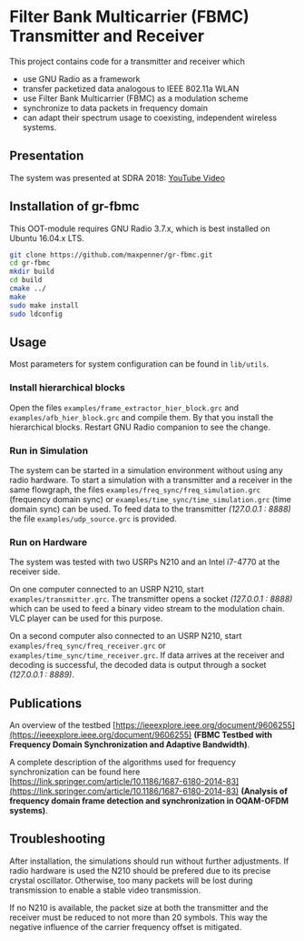 # Filter Bank Multicarrier (FBMC) Transmitter and Receiver
This project contains code for a transmitter and receiver which
- use GNU Radio as a framework
- transfer packetized data analogous to IEEE 802.11a WLAN
- use Filter Bank Multicarrier (FBMC) as a modulation scheme
- synchronize to data packets in frequency domain
- can adapt their spectrum usage to coexisting, independent wireless systems.

## Presentation
The system was presented at SDRA 2018: [YouTube Video](https://www.youtube.com/watch?v=2y5V_O9y9V0)

## Installation of gr-fbmc
This OOT-module requires GNU Radio 3.7.x, which is best installed on Ubuntu 16.04.x LTS.
```bash
git clone https://github.com/maxpenner/gr-fbmc.git
cd gr-fbmc
mkdir build
cd build
cmake ../
make
sudo make install
sudo ldconfig
```
## Usage
Most parameters for system configuration can be found in ```lib/utils```.
### Install hierarchical blocks
Open the files ```examples/frame_extractor_hier_block.grc``` and ```examples/afb_hier_block.grc``` and compile them. By that you install the hierarchical blocks. Restart GNU Radio companion to see the change.
### Run in Simulation
The system can be started in a simulation environment without using any radio hardware. To start a simulation with a transmitter and a receiver in the same flowgraph, the files ```examples/freq_sync/freq_simulation.grc``` (frequency domain sync) or ```examples/time_sync/time_simulation.grc``` (time domain sync) can be used. To feed data to the transmitter *(127.0.0.1 : 8888)* the file ```examples/udp_source.grc``` is provided.
### Run on Hardware
The system was tested with two USRPs N210 and an Intel i7-4770 at the receiver side.

On one computer connected to an USRP N210, start ```examples/transmitter.grc```. The transmitter opens a socket *(127.0.0.1 : 8888)* which can be used to feed a binary video stream to the modulation chain. VLC player can be used for this purpose.

On a second computer also connected to an USRP N210, start ```examples/freq_sync/freq_receiver.grc``` or ```examples/time_sync/time_receiver.grc```. If data arrives at the receiver and decoding is successful, the decoded data is output through a socket *(127.0.0.1 : 8889)*.

## Publications

An overview of the testbed [https://ieeexplore.ieee.org/document/9606255](https://ieeexplore.ieee.org/document/9606255) **(FBMC Testbed with Frequency Domain Synchronization and Adaptive Bandwidth)**.

A complete description of the algorithms used for frequency synchronization can be found here [https://link.springer.com/article/10.1186/1687-6180-2014-83](https://link.springer.com/article/10.1186/1687-6180-2014-83) **(Analysis of frequency domain frame detection and synchronization in OQAM-OFDM systems)**.

## Troubleshooting
After installation, the simulations should run without further adjustments. If radio hardware is used the N210 should be prefered due to its precise crystal oscillator. Otherwise, too many packets will be lost during transmission to enable a stable video transmission.

If no N210 is available, the packet size at both the transmitter and the receiver must be reduced to not more than 20 symbols. This way the negative influence of the carrier frequency offset is mitigated.
